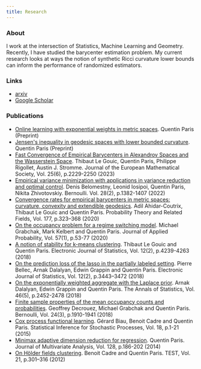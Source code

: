 ```yaml
---
title: Research
---
```


### About
I work at the intersection of Statistics, Machine Learning and Geometry. Recently, I have studied the barycenter estimation problem. My current research looks at ways the notion of synthetic Ricci curvature lower bounds can inform the performance of randomized estimators. 

### Links 
- [arxiv](https://arxiv.org/search/math?searchtype=author&query=Paris,+Q)
- [Google Scholar](https://scholar.google.com/citations?user=J1BwqGcAAAAJ&hl=ru)

### Publications
- [Online learning with exponential weights in metric spaces](https://arxiv.org/abs/2103.14389). Quentin Paris (Preprint)
- [Jensen's inequality in geodesic spaces with lower bounded curvature](https://arxiv.org/abs/2011.08597). Quentin Paris (Preprint)
- [Fast Convergence of Empirical Barycenters in Alexandrov Spaces and the Wasserstein Space](https://ems.press/journals/jems/articles/5898516). Thibaut Le Gouic, Quentin Paris, Philippe Rigollet, Austin J. Stromme. Journal of the European Mathematical Society, Vol. 25(6), p.2229-2250 (2023)
- [Empirical variance minimization with applications in variance reduction and optimal control](https://projecteuclid.org/journals/bernoulli/volume-28/issue-2/Empirical-variance-minimization-with-applications-in-variance-reduction-and-optimal/10.3150/21-BEJ1392.short). Denis Belomestny, Leonid Iosipoi, Quentin Paris, Nikita Zhivotovskiy. Bernoulli. Vol. 28(2), p.1382-1407 (2022)
- [Convergence rates for empirical barycenters in metric
spaces: curvature, convexity and extendible geodesics](https://link.springer.com/article/10.1007/s00440-019-00950-0). Adil Ahidar-Coutrix, Thibaut Le Gouic and Quentin Paris. Probability Theory and Related Fields, Vol. 177, p.323–368 (2020)
-  [On the occupancy problem for a regime switching model](https://www.cambridge.org/core/journals/journal-of-applied-probability/article/abs/on-the-occupancy-problem-for-a-regimeswitching-model/45C64B4D08F7939C9F3B92A7D3D79DD7). Michael Grabchak, Mark Kelbert and Quentin Paris. Journal of Applied Probability, Vol. 57(1), p.53-77 (2020)
- [A notion of stability for k-means clustering](https://projecteuclid.org/journals/electronic-journal-of-statistics/volume-12/issue-2/A-notion-of-stability-for-k-means-clustering/10.1214/18-EJS1500.full). Thibaut Le Gouic and Quentin Paris. Electronic Journal of Statistics, Vol. 12(2), p.4239-4263 (2018)
- [On the prediction loss of the lasso in the partially labeled
setting](https://projecteuclid.org/journals/electronic-journal-of-statistics/volume-12/issue-2/On-the-prediction-loss-of-the-lasso-in-the-partially/10.1214/18-EJS1457.full). Pierre Bellec, Arnak Dalalyan, Edwin Grappin and Quentin Paris. Electronic Journal of Statistics, Vol. 12(2), p.3443–3472 (2018)
- [On the exponentially weighted aggregate with the Laplace
prior](https://projecteuclid.org/journals/annals-of-statistics/volume-46/issue-5/On-the-exponentially-weighted-aggregate-with-the-Laplace-prior/10.1214/17-AOS1626.full). Arnak Dalalyan, Edwin Grappin and Quentin Paris. The Annals of Statistics, Vol. 46(5), p.2452-2478 (2018)
- [Finite sample properties of the mean occupancy counts and
probabilities](https://projecteuclid.org/journals/bernoulli/volume-24/issue-3/Finite-sample-properties-of-the-mean-occupancy-counts-and-probabilities/10.3150/16-BEJ915.full). Geoffrey Decrouez, Michael Grabchak and Quentin Paris. Bernoulli, Vol. 24(3), p.1910-1941 (2018)
- [Cox process functional learning](https://link.springer.com/article/10.1007/s11203-015-9115-z). Gérard Biau, Benoit Cadre and Quentin Paris. Statistical Inference for Stochastic Processes, Vol. 18, p.1-21 (2015)
- [Minimax adaptive dimension reduction for regression](https://www.sciencedirect.com/science/article/pii/S0047259X14000645). Quentin Paris. Journal of Multivariate Analysis, Vol. 128, p.186-202 (2014)
- [On Hölder fields clustering](https://link.springer.com/article/10.1007/s11749-011-0244-4). Benoit Cadre and Quentin Paris. TEST, Vol. 21, p.301–316 (2012)
